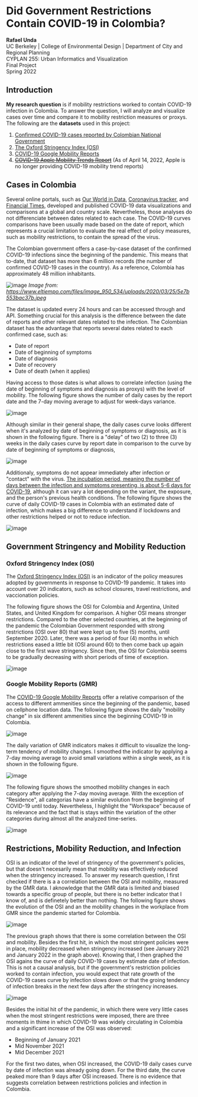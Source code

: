 # Did Government Restrictions Contain COVID-19 in Colombia?
**Rafael Unda** \
UC Berkeley | College of Environmental Design | Department of City and Regional Planning \
CYPLAN 255: Urban Informatics and Visualization \
Final Project \
Spring 2022

## Introduction

**My research question** is if mobility restrictions worked to contain COVID-19 infection in Colombia. To answer the question, I will analyze and visualize cases over time and compare it to mobility restriction measures or proxys. The following are the **datasets** used in this project: 
1. [Confirmed COVID-19 cases reported by Colombian National Government](https://www.ins.gov.co/Noticias/Paginas/coronavirus-casos.aspx)
2. [The Oxford Stringency Index (OSI)](https://ourworldindata.org/explorers/coronavirus-data-explorer)
3. [COVID-19 Google Mobility Reports](https://www.google.com/covid19/mobility/)
4. ~~[COVID-19 Apple Mobility Trends Report](https://covid19.apple.com/mobility)~~ (As of April 14, 2022, Apple is no longer providing COVID-19 mobility trend reports)

## Cases in Colombia

Several online portals, such as [Our World in Data](https://ourworldindata.org/coronavirus), [Coronavirus tracker](https://gorkang.shinyapps.io/2020-corona/), and [Financial Times](https://www.ft.com/content/a2901ce8-5eb7-4633-b89c-cbdf5b386938), developed and published COVID-19 data visualizations and comparisons at a global and country scale. Nevertheless, those analyses do not differenciate between dates related to each case. The COVID-19 curves comparisons have been usually made based on the date of report, which represents a crucial limitation to evaluate the real effect of policy measures, such as mobility restrictions, to contain the spread of the virus.

The Colombian government offers a case-by-case dataset of the confirmed COVID-19 infections since the beginning of the pandemic. This means that to-date, that dataset has more than 6 million records (the number of confirmed COVID-19 cases in the country). As a reference, Colombia has approximately 48 million inhabitants.

![image](https://user-images.githubusercontent.com/90360629/164156943-fa086531-b907-4ca6-8b86-58fa92be92fe.png)
*Image from: https://www.eltiempo.com/files/image_950_534/uploads/2020/03/25/5e7b553bac37b.jpeg*

The dataset is updated every 24 hours and can be accessed through and API. Something crucial for this analysis is the difference between the date of reports and other relevant dates related to the infection. The Colombian dataset has the advantage that reports several dates related to each confirmed case, such as: 
- Date of report
- Date of beginning of symptoms
- Date of diagnosis
- Date of recovery
- Date of death (when it applies)

Having access to those dates is what allows to correlate infection (using the date of beginning of symptoms and diagnosis as proxys) with the level of mobility. The following figure shows the number of daily cases by the report date and the 7-day moving average to adjust for week-days variance.

![image](https://user-images.githubusercontent.com/90360629/166570370-5ef68e03-c6f5-405e-b37e-cfbfe165cdb5.png)

Although similar in their general shape, the daily cases curve looks different when it's analyzed by date of beginning of symptoms or diagnosis, as it is shown in the following figure. There is a "delay" of two (2) to three (3) weeks in the daily cases curve by report date in comparison to the curve by date of beginning of symptoms or diagnosis, 

![image](https://user-images.githubusercontent.com/90360629/166570689-5f6358b1-0a0b-4b84-8137-181cd9e9e48a.png)

Additionaly, symptoms do not appear immediately after infection or "contact" with the virus. [The incubation period, meaning the number of days between the infection and symptoms presenting, is about 5-6 days for COVID-19](https://www.webmd.com/lung/coronavirus-incubation-period#1), although it can vary a lot depending on the variant, the exposure, and the person's previous health conditions. The following figure shows the curve of daily COVID-19 cases in Colombia with an estimated date of infection, which makes a big difference to understand if lockdowns and other restrictions helped or not to reduce infection.

![image](https://user-images.githubusercontent.com/90360629/166814429-c76fd641-e17e-4a5a-b9d0-c05f9cd0e87b.png)

## Government Stringency and Mobility Reduction

### Oxford Stringency Index (OSI)
The [Oxford Stringency Index (OSI)](https://www.bsg.ox.ac.uk/research/research-projects/covid-19-government-response-tracker) is an indicator of the policy measures adopted by governments in response to COVID-19 pandemic. It takes into account over 20 indicators, such as school closures, travel restrictions, and vaccionation policies.

The following figure shows the OSI for Colombia and Argentina, United States, and United Kingdom for comparison. A higher OSI means stronger restrictions. Compared to the other selected countries, at the beginning of the pandemic the Colombian Government responded with strong restrictions (OSI over 80) that were kept up to five (5) months, until September 2020. Later, there was a period of four (4) months in which restrictions eased a little bit (OSI around 60) to then come back up again close to the first wave stringency. Since then, the OSI for Colombia seems to be gradually decreasing with short periods of time of exception.

![image](https://user-images.githubusercontent.com/90360629/166807987-21661292-8a4e-45ad-8176-1d49b40f3707.png)

### Google Mobility Reports (GMR)
The [COVID-19 Google Mobility Reports](https://www.google.com/covid19/mobility/) offer a relative comparison of the access to different ammenities since the beginning of the pandemic, based on cellphone location data. The following figure shows the daily "mobility change" in six different ammenities since the beginning COVID-19 in Colombia.

![image](https://user-images.githubusercontent.com/90360629/166808036-347a1365-be2a-4a54-b36f-68f245a5c50b.png)

The daily variation of GMR indicators makes it difficult to visualize the long-term tendency of mobility changes. I smoothed the indicator by applying a 7-day moving average to avoid small variations within a single week, as it is shown in the following figure.

![image](https://user-images.githubusercontent.com/90360629/166808068-c04594c2-876e-470e-8690-aa94eeea761e.png)

The following figure shows the smoothed mobility changes in each category after applying the 7-day moving average. With the exception of "Residence", all categorias have a similar evolution from the beginning of COVID-19 until today. Nevertheless, I highlight the "Workspace" because of its relevance and the fact that is stays within the variation of the other categories during almost all the analyzed time-series. 

![image](https://user-images.githubusercontent.com/90360629/166808101-e01c631d-a9c0-4ec7-bafe-1554561a0774.png)

## Restrictions, Mobility Reduction, and Infection

OSI is an indicator of the level of stringency of the government's policies, but that doesn't necesarily mean that mobility was effectively reduced when the stringency increased. To answer my research question, I first checked if there is a a correlation between the OSI and mobility, measured by the GMR data. I aknowledge that the GMR data is limited and biased towards a specific group of people, but there is no better indicator that I know of, and is definetely better than nothing. The following figure shows the evolution of the OSI and an the mobility changes in the workplace from GMR since the pandemic started for Colombia.

![image](https://user-images.githubusercontent.com/90360629/166807720-32749a30-b531-4842-b833-3f95e323c55a.png)

The previous graph shows that there is some correlation between the OSI and mobility. Besides the first hit, in which the most stringent policies were in place, mobility decreased when stringency increased (see January 2021 and January 2022 in the graph above). Knowing that, I then graphed the OSI agains the curve of daily COVID-19 cases by estimate date of infection. This is not a causal analysis, but if the government's restriction policies worked to contain infection, you would expect that rate growth of the COVID-19 cases curve by infection slows down or that the groing tendency of infection breaks in the next few days after the stringency increases. 

![image](https://user-images.githubusercontent.com/90360629/166828715-5ddcaf94-534b-4070-b269-35a9154d3e15.png)

Besides the initial hit of the pandemic, in which there were very little cases when the most stringent restrictions were imposed, there are three moments in thime in which COVID-19 was widely circulating in Colombia and a significant increase of the OSI was observed:
- Beginning of January 2021
- Mid November 2021
- Mid December 2021

For the first two dates, when OSI increased, the COVID-19 daily cases curve by date of infection was already going down. For the third date, the curve peaked more than 9 days after OSI increased. There is no evidence that suggests correlation between restrictions policies and infection in Colombia.
